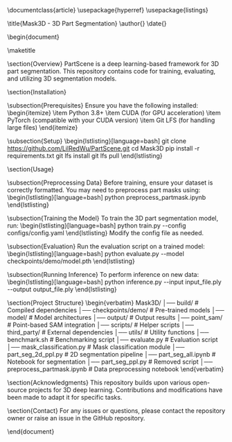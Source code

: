 \documentclass{article}
\usepackage{hyperref}
\usepackage{listings}

\title{Mask3D - 3D Part Segmentation}
\author{}
\date{}

\begin{document}

\maketitle

\section{Overview}
PartScene is a deep learning-based framework for 3D part segmentation. This repository contains code for training, evaluating, and utilizing 3D segmentation models.

\section{Installation}

\subsection{Prerequisites}
Ensure you have the following installed:
\begin{itemize}
\item Python 3.8+
\item CUDA (for GPU acceleration)
\item PyTorch (compatible with your CUDA version)
\item Git LFS (for handling large files)
\end{itemize}

\subsection{Setup}
\begin{lstlisting}[language=bash]
git clone https://github.com/LilRedWu/PartScene.git
cd Mask3D
pip install -r requirements.txt
git lfs install
git lfs pull
\end{lstlisting}

\section{Usage}

\subsection{Preprocessing Data}
Before training, ensure your dataset is correctly formatted. You may need to preprocess part masks using:
\begin{lstlisting}[language=bash]
python preprocess_partmask.ipynb
\end{lstlisting}

\subsection{Training the Model}
To train the 3D part segmentation model, run:
\begin{lstlisting}[language=bash]
python train.py --config configs/config.yaml
\end{lstlisting}
Modify the config file as needed.

\subsection{Evaluation}
Run the evaluation script on a trained model:
\begin{lstlisting}[language=bash]
python evaluate.py --model checkpoints/demo/model.pth
\end{lstlisting}

\subsection{Running Inference}
To perform inference on new data:
\begin{lstlisting}[language=bash]
python inference.py --input input_file.ply --output output_file.ply
\end{lstlisting}

\section{Project Structure}
\begin{verbatim}
Mask3D/
│── build/                   # Compiled dependencies
│── checkpoints/demo/        # Pre-trained models
│── model/                   # Model architectures
│── output/                  # Output results
│── point_sam/               # Point-based SAM integration
│── scripts/                 # Helper scripts
│── third_party/             # External dependencies
│── utils/                   # Utility functions
│── benchmark.sh             # Benchmarking script
│── evaluate.py              # Evaluation script
│── mask_classification.py   # Mask classification module
│── part_seg_2d_ppl.py       # 2D segmentation pipeline
│── part_seg_all.ipynb       # Notebook for segmentation
│── part_seg_ppl.py          # Removed script
│── preprocess_partmask.ipynb # Data preprocessing notebook
\end{verbatim}

\section{Acknowledgments}
This repository builds upon various open-source projects for 3D deep learning. Contributions and modifications have been made to adapt it for specific tasks.

\section{Contact}
For any issues or questions, please contact the repository owner or raise an issue in the GitHub repository.

\end{document}

